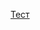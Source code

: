 [Тест](https://github.com/Randomuser8219/Randomuser8219-Userstyles/raw/refs/heads/main/SkeumorhpicStarTube2016.user.css)
